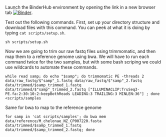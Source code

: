 Launch the BinderHub environment by opening the link in a new browser tab [![Binder](https://binder.pangeo.io/badge_logo.svg)](https://binder.pangeo.io/v2/gh/kyleaoconnell22/pangeo-genomics-tutorial/main).

Test out the following commands.
First, set up your directory structure and download files with this command. You can peek at what it is doing by typing `cat scripts/setup.sh`.
```
sh scripts/setup.sh
```

Now we are going to trim our raw fastq files using trimmomatic, and then map them to a reference genome using bwa. We will have to run each command twice for the two samples, but with some bash scriping we could use wildcards to automate these commands.

```
while read samp; do echo "$samp"; do trimmomatic PE -threads 2 data/raw_fastq/$"samp"_1.fastq data/raw_fastq/$"samp"_2.fastq data/trimmed/$samp_trimmed_1.fastq data/trimmed/$"samp"_trimmed_2.fastq ["ILLUMINACLIP:TruSeq3-PE.fa:2:30:10:2:keepBothReads LEADING:3 TRAILING:3 MINLEN:36"] ; done <scripts/samples
```

Same for bwa to map to the reference genome

```
for samp in 'cat scripts/samples'; do bwa mem data/reference/M_chelonae_NZ_CP007220.fasta  data/trimmed/$samp_trimmed_1.fastq  data/trimmed/$samp_trimmed_2.fastq; done
```
